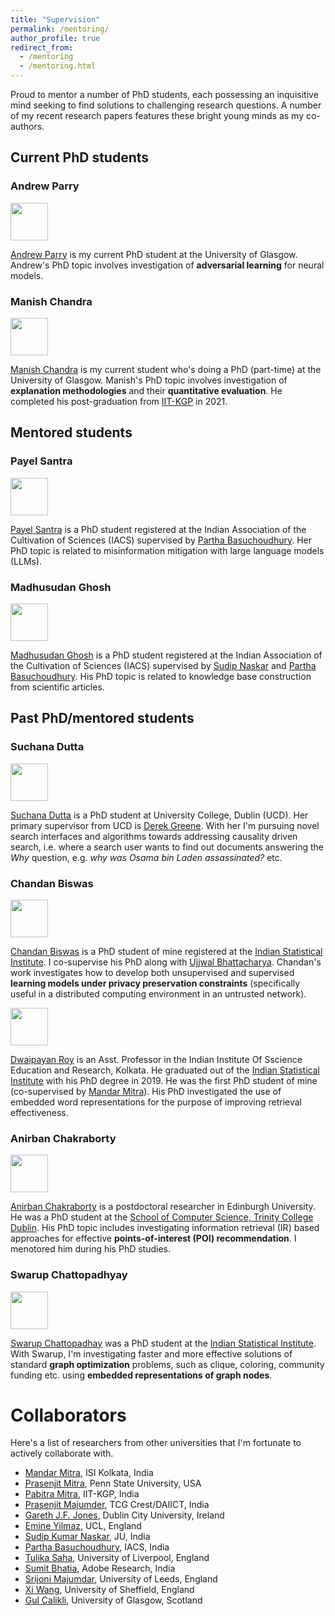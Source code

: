 ```yaml
---
title: "Supervision"
permalink: /mentoring/
author_profile: true
redirect_from:
  - /mentoring
  - /mentoring.html
---
```


Proud to mentor a number of PhD students, each possessing an inquisitive mind seeking to find solutions to challenging research questions. A number of my recent research papers features these bright young minds as my co-authors.

## Current PhD students

### Andrew Parry
<img src="https://gdebasis.github.io/images/andrew.jpeg" width="60">

[Andrew Parry](https://www.linkedin.com/in/andrew-parry-0b60611b9/?originalSubdomain=uk) is my current PhD student at the University of Glasgow. Andrew's PhD topic involves investigation of **adversarial learning** for neural models.

### Manish Chandra

<img src="https://gdebasis.github.io/images/manish.jpeg" width="60">

[Manish Chandra](https://scholar.google.co.in/citations?user=W2JbsRQAAAAJ&hl=en) is my current student who's doing a PhD (part-time) at the University of Glasgow. Manish's PhD topic involves investigation of **explanation methodologies** and their **quantitative evaluation**. He completed his post-graduation from [IIT-KGP](http://www.iitkgp.ac.in/) in 2021.


## Mentored students

### Payel Santra

<img src="https://gdebasis.github.io/images/payel.jpg" width="60">

[Payel Santra](https://www.linkedin.com/in/payel-santra-401b37232/?originalSubdomain=in) is a PhD student registered at the Indian Association of the Cultivation of Sciences (IACS) supervised by [Partha Basuchoudhury](http://iacs.res.in/faculty-profile.html?id=147). Her PhD topic is related to misinformation mitigation with large language models (LLMs).


### Madhusudan Ghosh

<img src="https://gdebasis.github.io/images/madhu.jpeg" width="60">

[Madhusudan Ghosh](https://www.linkedin.com/in/madhusudan-ghosh-217672124/) is a PhD student registered at the Indian Association of the Cultivation of Sciences (IACS) supervised by [Sudip Naskar](http://www.jaduniv.edu.in/profile.php?uid=1022) and [Partha Basuchoudhury](http://iacs.res.in/faculty-profile.html?id=147). His PhD topic is related to knowledge base construction from scientific articles.

## Past PhD/mentored students

### Suchana Dutta

<img src="https://gdebasis.github.io/images/suchana.jpg" width="60">

[Suchana Dutta](https://www.linkedin.com/in/suchana-datta-94ba942b/) is a PhD student at University College, Dublin (UCD). Her primary supervisor from UCD is [Derek Greene](http://derekgreene.com/).  With her I'm pursuing novel search interfaces and algorithms towards addressing causality driven search, i.e. where a search user wants to find out documents answering the *Why* question, e.g. *why was Osama bin Laden assassinated?* etc. 

### Chandan Biswas

<img src="https://gdebasis.github.io/images/chandan.jpg" width="60">

[Chandan Biswas](https://scholar.google.co.in/citations?user=W2JbsRQAAAAJ&hl=en) is a PhD student of mine registered at the [Indian Statistical Institute](https://www.isical.ac.in/). I co-supervise his PhD along with [Ujjwal Bhattacharya](https://www.isical.ac.in/~ujjwal/). Chandan's work investigates how to develop both unsupervised and supervised **learning models under privacy preservation constraints** (specifically useful in a distributed computing environment in an untrusted network).


<img src="https://gdebasis.github.io/images/doi.jpeg" width="60">

[Dwaipayan Roy](https://www.iiserkol.ac.in/web/en/people/faculty/cds/dwaipayan-roy/#gsc.tab=0) is an Asst. Professor in the Indian Institute Of Sscience Education and Research, Kolkata. He graduated out of the [Indian Statistical Institute](https://www.isical.ac.in/) with his PhD degree in 2019. He was the first PhD student of mine (co-supervised by [Mandar Mitra](https://www.isical.ac.in/~mandar/)). His PhD investigated the use of embedded word representations for the purpose of improving retrieval effectiveness.

<!-- ### Procheta Sen

<img src="https://gdebasis.github.io/images/procheta.jpg" width="60">

[Procheta Sen](https://procheta.github.io/sprocheta/index.html) is a lecturer in the University of Liverpool. I mentored her research durong her PhD studies at the [School of Computing, Dublin City University](https://www.computing.dcu.ie/), Dublin, Ireland. Her PhD supervisor was [Gareth J.F. Jones](https://www.computing.dcu.ie/~gjones/), who was also my PhD supervisor. In her PhD studies, she has investigated effective ways to model and evaluate **proactive information retrieval** (i.e. **zero-shot/few-shot** information retrieval). She is also interested in embedding algorithms and multi-objective neural learning.

-->

### Anirban Chakraborty

<img src="https://gdebasis.github.io/images/anirban.jpg" width="60">

[Anirban Chakraborty](https://www.scss.tcd.ie/~achakrab/) is a postdoctoral researcher in Edinburgh University. He was a PhD student at the [School of Computer Science, Trinity College Dublin](https://www.scss.tcd.ie/). His PhD topic includes investigating information retrieval (IR) based approaches for effective **points-of-interest (POI) recommendation**. I menotored him during his PhD studies.

### Swarup Chattopadhyay

<img src="https://gdebasis.github.io/images/swarup.jpg" width="60">

[Swarup Chattopadhay](https://scholar.google.co.in/citations?hl=en&user=7PI1amoAAAAJ) was a PhD student at the [Indian Statistical Institute](https://www.isical.ac.in/). With Swarup, I'm investigating faster and more effective solutions of standard **graph optimization** problems, such as clique, coloring, community funding etc. using **embedded representations of graph nodes**.

# Collaborators

Here's a list of researchers from other universities that I'm fortunate to actively collaborate with.

- [Mandar Mitra](https://www.isical.ac.in/mandar-mitra), ISI Kolkata, India
- [Prasenjit Mitra](https://scholar.google.com/citations?user=8PbgiPkAAAAJ&hl=en), Penn State University, USA
- [Pabitra Mitra](http://www.iitkgp.ac.in/department/CS/faculty/cs-pabitra), IIT-KGP, India
- [Prasenjit Majumder](https://www.tcgcrest.org/people/prof-prasenjit-majumder/), TCG Crest/DAIICT, India
- [Gareth J.F. Jones](https://computing.dcu.ie/~gjones/), Dublin City University, Ireland
- [Emine Yilmaz](https://sites.google.com/site/emineyilmaz/), UCL, England
- [Sudip Kumar Naskar](http://www.jaduniv.edu.in/profile.php?uid=1022), JU, India
- [Partha Basuchoudhury](http://iacs.res.in/faculty-profile.html?id=147), IACS, India
- [Tulika Saha](https://www.liverpool.ac.uk/computer-science/staff/), University of Liverpool, England
- [Sumit Bhatia](https://www.linkedin.com/in/sumitonlinkedin/?originalSubdomain=in), Adobe Research, India
- [Srijoni Majumdar](https://www.linkedin.com/in/srijoni-majumdar-060a92120/), University of Leeds, England
- [Xi Wang](https://www.sheffield.ac.uk/cs/people/academic/xi-wang), University of Sheffield, England
- [Gul Calikli](https://www.gla.ac.uk/schools/computing/staff/handangulcalikli/), University of Glasgow, Scotland

